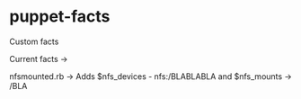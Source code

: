 puppet-facts
============

Custom facts


Current facts ->

nfsmounted.rb -> Adds $nfs_devices - nfs:/BLABLABLA and $nfs_mounts -> /BLA
